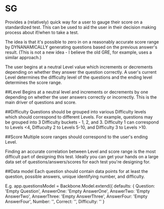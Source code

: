# SG

Provides a (relatively) quick way for a user to gauge their score on a standardized test. This can be used to aid the user in their decision making process about if/when to take a test. 

The idea is that it's possible to zero in on a reasonably accurate score range by DYNANAMICALLY generating questions based on the previous answer's result. (This is not a new idea - I believe the old GRE, for example, uses a similar approach.) 

The user begins at a neutral Level value which increments or decrements depending on whether they answer the question correctly. A user's current Level determines the difficulty level of the questions and the ending level determines the score range. 

##Level
Begins at a neutral level and increments or decrements by one depending on whether the user answers correctly or incorrectly. This is the main driver of questions and score. 

##Difficulty
Questions should be grouped into various Difficulty levels which should correspond to different Levels. For example, questions may be grouped into 3 Difficulty buckets - 1, 2, and 3. Difficulty 1 can correspond to Levels <4, Diffuculty 2 to Levels 5-10, and Difficulty 3 to Levels >10. 


##Score
Multiple score ranges should correspond to the user's ending Level.

Finding an accurate correlation between Level and score range is the most difficult part of designing this test. Ideally you can get your hands on a large data set of questions/answers/scores for each test you're designing for. 

##Data model
Each question should contain data points for at least the question, possible answers, unique identifying number, and difficulty. 

E.g. 
app.questionsModel = Backbone.Model.extend({
    defaults: {
        Question: 'Empty Question',
        AnswerOne: 'Empty AnswerOne',
        AnswerTwo: 'Empty AnswerTwo',
        AnswerThree: 'Empty AnswerThree',
        AnswerFour: 'Empty AnswerFour',
        Number: '',
        Correct: '',
        Difficulty: ''
    }








